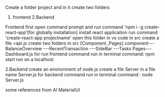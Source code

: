 Create a folder project and in it create two folders
1. frontend 2.Backend
   
Frontend
first open command prompt and run command 'npm i -g create-react-app'[for globally installation]
install react application run command 'create-react-app projectname'
open this folder in vs code
in src create a file =api.js
create two folders in src [Component ,Pages]
component---BalanceOverview
         ---RecentTransaction
         ---SideBar
         ---Tasks
Pages---Dashboard.js
for run frontend command run in terminal command: npm start
run on a localhost

2.Backend
create an environment of node.js
create a file Server in a file name Server.js
for backend command run in terminal command : node Server.js

some references from AI
MaterialUI
